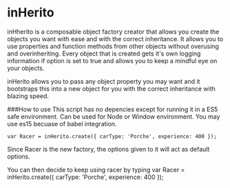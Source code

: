 # inHerito
inHherito is a composable object factory creator that allows you create the objects you want with ease and with the correct inheritance. It allows you to use properties and function methods from other objects without overusing and overinheriting. Every object that is created gets it's own logging information if option is set to true and allows you to keep a mindful eye on your objects.

inHerito allows you to pass any object property you may want and it bootstraps this into a new object for you with the correct inheritance with blazing speed.


###How to use
This script has no depencies except for running it in a ES5 safe environment. Can be used for Node or Window environment. You may use es15 becuase of babel integration. 

	var Racer = inHerito.create({ carType: 'Porche', experience: 400 });
Since Racer is the new factory, the options given to it will act as default options. 
	
You can then decide to keep using racer by typing
	var Racer = inHerito.create({ carType: 'Porche', experience: 400 });

